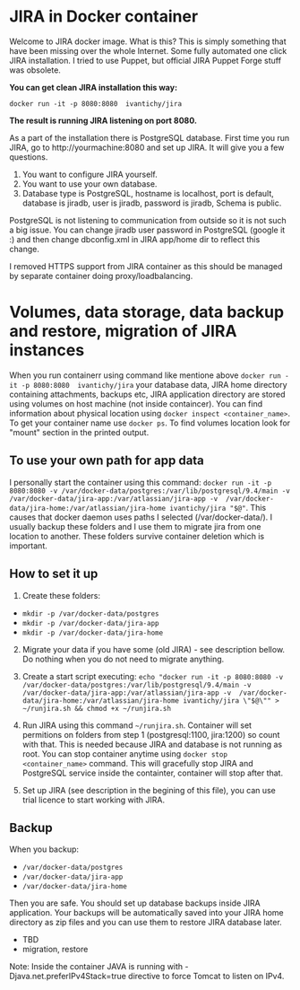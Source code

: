 # JIRA in Docker container

Welcome to JIRA docker image. What is this? This is simply something that have been missing over the whole Internet. Some fully automated one click JIRA installation. I tried to use Puppet, but official JIRA Puppet Forge stuff was obsolete.

**You can get clean JIRA installation this way:**

`docker run -it -p 8080:8080  ivantichy/jira`

**The result is running JIRA listening on port 8080.**

As a part of the installation there is PostgreSQL database. First time you run JIRA, go to http://yourmachine:8080 and set up JIRA. It will give you a few questions.

1. You want to configure JIRA yourself.
2. You want to use your own database.
3. Database type is PostgreSQL, hostname is localhost, port is default, database is jiradb, user is jiradb, password is jiradb, Schema is public.

PostgreSQL is not listening to communication from outside so it is not such a big issue. You can change jiradb user password in PostgreSQL (google it :) and then change dbconfig.xml in JIRA app/home dir to reflect this change. 

I removed HTTPS support from JIRA container as this should be managed by separate container doing proxy/loadbalancing.

# Volumes, data storage, data backup and restore, migration of JIRA instances

When you run containerr using command like mentione above `docker run -it -p 8080:8080  ivantichy/jira` your database data, JIRA home directory containing attachments, backups etc, JIRA application directory are stored using volumes on host machine (not inside containcer). You can find information about physical location using `docker inspect <container_name>`. To get your container name use `docker ps`. To find volumes location look for "mount" section in the printed output.

## To use your own path for app data

I personally start the container using this command: `docker run -it -p 8080:8080 -v /var/docker-data/postgres:/var/lib/postgresql/9.4/main -v  /var/docker-data/jira-app:/var/atlassian/jira-app -v  /var/docker-data/jira-home:/var/atlassian/jira-home ivantichy/jira "$@"`. This causes that docker daemon uses paths I selected (/var/docker-data/). I usually backup these folders and I use them to migrate jira from one location to another. These folders survive container deletion which is important. 

## How to set it up

1. Create these folders:
 * `mkdir -p /var/docker-data/postgres`
 * `mkdir -p /var/docker-data/jira-app`
 * `mkdir -p /var/docker-data/jira-home`
2. Migrate your data if you have some (old JIRA) - see description bellow. Do nothing when you do not need to migrate anything.

3. Create a start script executing: `echo "docker run -it -p 8080:8080 -v /var/docker-data/postgres:/var/lib/postgresql/9.4/main -v  /var/docker-data/jira-app:/var/atlassian/jira-app -v  /var/docker-data/jira-home:/var/atlassian/jira-home ivantichy/jira \"$@\"" > ~/runjira.sh && chmod +x ~/runjira.sh`

4. Run JIRA using this command `~/runjira.sh`. Container will set permitions on folders from step 1 (postgresql:1100, jira:1200) so count with that. This is needed because JIRA and database is not running as root. You can stop container anytime using `docker stop <container_name>` command. This will gracefully stop JIRA and PostgreSQL service inside the containter, container will stop after that.

5. Set up JIRA (see description in the begining of this file), you can use trial licence to start working with JIRA.

## Backup
When you backup:

* `/var/docker-data/postgres`
* `/var/docker-data/jira-app`
* `/var/docker-data/jira-home`
 
Then you are safe. You should set up database backups inside JIRA application. Your backups will be automatically saved into your JIRA home directory as zip files and you can use them to restore JIRA database later.

- TBD
- migration, restore


Note: Inside the container JAVA is running with -Djava.net.preferIPv4Stack=true directive to force Tomcat to listen on IPv4.
